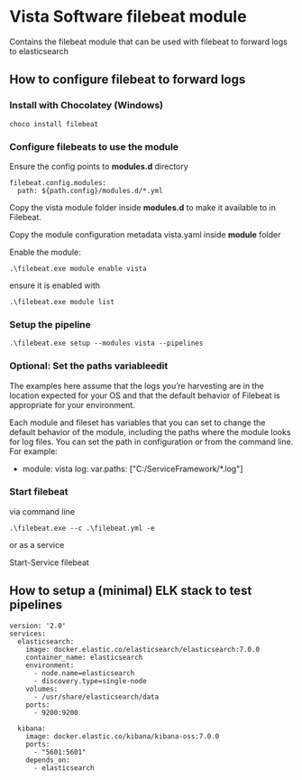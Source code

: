 # Vista Software filebeat module

Contains the filebeat module that can be used with filebeat to forward logs to elasticsearch

## How to configure filebeat to forward logs

### Install with Chocolatey (Windows)

`choco install filebeat`

### Configure filebeats to use the module

Ensure the config points to **modules.d** directory 

    filebeat.config.modules:
      path: ${path.config}/modules.d/*.yml

Copy the vista module folder inside **modules.d** to make it available to in Filebeat.

Copy the module configuration metadata vista.yaml inside **module** folder

Enable the module:

`.\filebeat.exe module enable vista`

ensure it is enabled with 

`.\filebeat.exe module list`

### Setup the pipeline

`.\filebeat.exe setup --modules vista --pipelines`


### Optional: Set the paths variableedit
The examples here assume that the logs you’re harvesting are in the location expected for your OS and that the default behavior of Filebeat is appropriate for your environment.

Each module and fileset has variables that you can set to change the default behavior of the module, including the paths where the module looks for log files. You can set the path in configuration or from the command line. For example:

- module: vista
  log:
    var.paths: ["C:/ServiceFramework/*.log"] 

### Start filebeat 

via command line

`.\filebeat.exe --c .\filebeat.yml -e`

or as a service

Start-Service filebeat

## How to setup a (minimal) ELK stack to test pipelines

	version: '2.0'
	services:
	  elasticsearch:
	    image: docker.elastic.co/elasticsearch/elasticsearch:7.0.0
	    container_name: elasticsearch
	    environment:
	      - node.name=elasticsearch
	      - discovery.type=single-node
	    volumes:
	      - /usr/share/elasticsearch/data
	    ports:
	      - 9200:9200
	
	  kibana:
	    image: docker.elastic.co/kibana/kibana-oss:7.0.0
	    ports:
	      - "5601:5601"
	    depends_on:
	      - elasticsearch
	